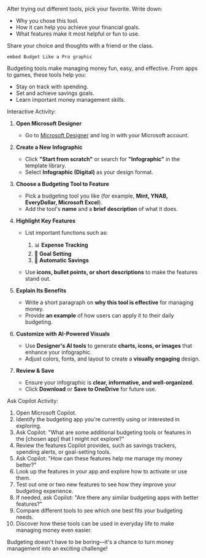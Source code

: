After trying out different tools, pick your favorite. Write down:

  - Why you chose this tool.
  - How it can help you achieve your financial goals.
  - What features make it most helpful or fun to use.

Share your choice and thoughts with a friend or the class. 

`embed Budget Like a Pro graphic`

Budgeting tools make managing money fun, easy, and effective. From apps to games, these tools help you:

  - Stay on track with spending.
  - Set and achieve savings goals.
  - Learn important money management skills.

Interactive Activity: 

1. **Open Microsoft Designer**

   - Go to [Microsoft Designer](https://designer.microsoft.com/) and log in with your Microsoft account.

1. **Create a New Infographic**

   - Click **"Start from scratch"** or search for **"Infographic"** in the template library.
   - Select **Infographic (Digital)** as your design format.

1. **Choose a Budgeting Tool to Feature**

   - Pick a budgeting tool you like (for example, **Mint, YNAB, EveryDollar, Microsoft Excel**).
   - Add the tool's **name** and a **brief description** of what it does.

1. **Highlight Key Features**

   - List important functions such as:

     1. 📊 **Expense Tracking**
     1. 🎯 **Goal Setting**
     1. 🔄 **Automatic Savings**

   - Use **icons, bullet points, or short descriptions** to make the features stand out.

1. **Explain Its Benefits**

   - Write a short paragraph on **why this tool is effective** for managing money.
   - Provide **an example** of how users can apply it to their daily budgeting.

1. **Customize with AI-Powered Visuals**

   - Use **Designer's AI tools** to generate **charts, icons, or images** that enhance your infographic.
   - Adjust colors, fonts, and layout to create a **visually engaging** design.

1. **Review & Save**

   - Ensure your infographic is **clear, informative, and well-organized**.
   - Click **Download** or **Save to OneDrive** for future use.

Ask Copilot Activity:

1. Open Microsoft Copilot.
1. Identify the budgeting app you're currently using or interested in exploring.
1. Ask Copilot: "What are some additional budgeting tools or features in the [chosen app] that I might not explore?"
1. Review the features Copilot provides, such as savings trackers, spending alerts, or goal-setting tools.
1. Ask Copilot: "How can these features help me manage my money better?"
1. Look up the features in your app and explore how to activate or use them.
1. Test out one or two new features to see how they improve your budgeting experience.
1. If needed, ask Copilot: "Are there any similar budgeting apps with better features?"
1. Compare different tools to see which one best fits your budgeting needs.
1. Discover how these tools can be used in everyday life to make managing money even easier.

Budgeting doesn't have to be boring—it's a chance to turn money management into an exciting challenge!